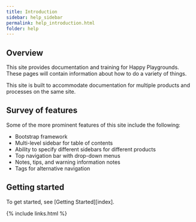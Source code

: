 ```yaml
---
title: Introduction
sidebar: help_sidebar
permalink: help_introduction.html
folder: help
---
```


## Overview

This site provides documentation and training for Happy Playgrounds. These pages will contain information about how to do a variety of things.

This site is built to accommodate documentation for multiple products and processes on the same site.

## Survey of features

Some of the more prominent features of this site include the following:

* Bootstrap framework
* Multi-level sidebar for table of contents
* Ability to specify different sidebars for different products
* Top navigation bar with drop-down menus
* Notes, tips, and warning information notes
* Tags for alternative navigation

## Getting started

To get started, see [Getting Started][index].

{% include links.html %}
